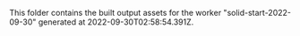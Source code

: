 This folder contains the built output assets for the worker "solid-start-2022-09-30" generated at 2022-09-30T02:58:54.391Z.